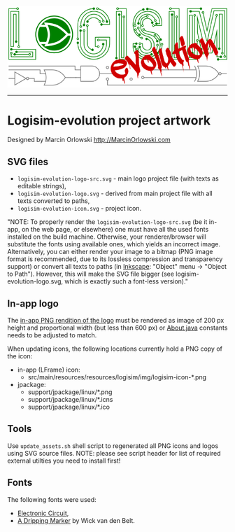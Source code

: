 [![Logisim-evolution](logisim-evolution-logo.svg)](https://github.com/logisim-evolution/logisim-evolution)

---

# Logisim-evolution project artwork #

Designed by Marcin Orlowski <http://MarcinOrlowski.com>

## SVG files ##

* `logisim-evolution-logo-src.svg` - main logo project file (with texts as editable strings),
* `logisim-evolution-logo.svg` - derived from main project file with all texts converted to paths,
* `logisim-evolution-icon.svg` - project icon.

"NOTE: To properly render the `logisim-evolution-logo-src.svg` (be it in-app, on the web page, or elsewhere)
one must have all the used fonts installed on the build machine. Otherwise, your renderer/browser will substitute
the fonts using available ones, which yields an incorrect image. Alternatively, you can either render
your image to a bitmap (PNG image format is recommended, due to its lossless compression and transparency support)
or convert all texts to paths (in [Inkscape](https://inkscape.org/): "Object" menu -> "Object to Path").
However, this will make the SVG file bigger (see logisim-evolution-logo.svg, which is exactly such
a font-less version)."

## In-app logo ##

The [in-app PNG rendition of the logo](../src/main/resources/resources/logisim/img/logisim-evolution-logo.png)
must be rendered as image of 200 px height and proportional width (but less than 600 px) or
[About.java](../src/main/java/com/cburch/logisim/gui/start/About.java) constants needs to be adjusted to match.

When updating icons, the following locations currently hold a PNG copy of the icon:
* in-app (LFrame) icon:
  * src/main/resources/resources/logisim/img/logisim-icon-*.png
* jpackage:
  * support/jpackage/linux/*.png
  * support/jpackage/linux/*.icns
  * support/jpackage/linux/*.ico

## Tools ##

Use `update_assets.sh` shell script to regenerated all PNG icons and logos using SVG source files.
NOTE: please see script header for list of required external utilties you need to install first!

## Fonts ##

The following fonts were used:

* [Electronic Circuit](https://textfonts.net/electronic-circuit-font.html),
* [A Dripping Marker](https://www.1001freefonts.com/a-dripping-marker.font) by Wick van den Belt.

